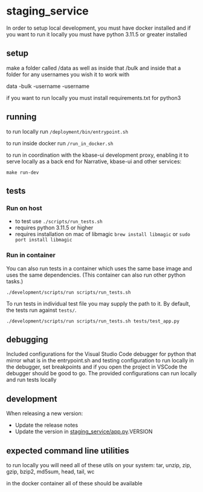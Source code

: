 # staging_service

In order to setup local development, you must have docker installed and if you want to
run it locally you must have python 3.11.5 or greater installed

## setup

make a folder called /data as well as inside that /bulk and inside that a folder for any
usernames you wish it to work with

data
    -bulk
        -username
        -username

if you want to run locally you must install requirements.txt for python3

## running

to run locally run `/deployment/bin/entrypoint.sh`

to run inside docker run `/run_in_docker.sh`

to run in coordination with the kbase-ui development proxy, enabling it to serve locally
as a back end for Narrative, kbase-ui and other services:

```shell
make run-dev
```

## tests

### Run on host

- to test use `./scripts/run_tests.sh`
- requires python 3.11.5 or higher
- requires installation on mac of libmagic `brew install libmagic` or `sudo port install
  libmagic`

### Run in container

You can also run tests in a container which uses the same base image and uses the same
dependencies. (This container can also run other python tasks.)

```shell
./development/scripts/run scripts/run_tests.sh
```

To run tests in individual test file you may supply the path to it. By default, the
tests run against `tests/`.

```shell
./development/scripts/run scripts/run_tests.sh tests/test_app.py
```

## debugging

Included configurations for the Visual Studio Code debugger for python that mirror what
is in the entrypoint.sh and testing configuration to run locally in the debugger, set
breakpoints and if you open the project in VSCode the debugger should be good to go. The
provided configurations can run locally and run tests locally

## development

When releasing a new version:

- Update the release notes
- Update the version in [staging_service/app.py](staging_service/app.py).VERSION

## expected command line utilities

to run locally you will need all of these utils on your system: tar, unzip, zip, gzip,
bzip2, md5sum, head, tail, wc

in the docker container all of these should be available
